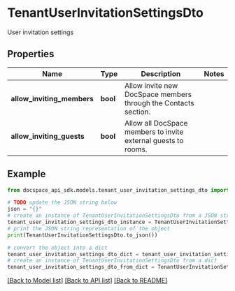 # TenantUserInvitationSettingsDto
User invitation settings

## Properties

Name | Type | Description | Notes
------------ | ------------- | ------------- | -------------
**allow_inviting_members** | **bool** | Allow invite new DocSpace members through the Contacts section. | 
**allow_inviting_guests** | **bool** | Allow all DocSpace members to invite external guests to rooms. | 

## Example

```python
from docspace_api_sdk.models.tenant_user_invitation_settings_dto import TenantUserInvitationSettingsDto

# TODO update the JSON string below
json = "{}"
# create an instance of TenantUserInvitationSettingsDto from a JSON string
tenant_user_invitation_settings_dto_instance = TenantUserInvitationSettingsDto.from_json(json)
# print the JSON string representation of the object
print(TenantUserInvitationSettingsDto.to_json())

# convert the object into a dict
tenant_user_invitation_settings_dto_dict = tenant_user_invitation_settings_dto_instance.to_dict()
# create an instance of TenantUserInvitationSettingsDto from a dict
tenant_user_invitation_settings_dto_from_dict = TenantUserInvitationSettingsDto.from_dict(tenant_user_invitation_settings_dto_dict)
```
[[Back to Model list]](../README.md#documentation-for-models) [[Back to API list]](../README.md#documentation-for-api-endpoints) [[Back to README]](../README.md)



